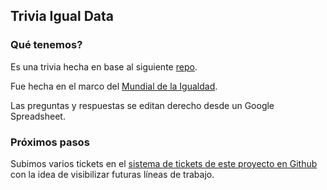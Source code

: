 ## Trivia Igual Data

### Qué tenemos?

Es una trivia hecha en base al siguiente [repo](https://github.com/motherjones/newsquiz).

Fue hecha en el marco del [Mundial de la Igualdad](https://twitter.com/igualdata?lang=es&lang=es).

Las preguntas y respuestas se editan derecho desde un Google Spreadsheet.
 

### Próximos pasos

Subimos varios tickets en el [sistema de tickets de este proyecto en Github](https://github.com/lasdesistemas/triviaigualdata/issues) con la idea de visibilizar futuras líneas de trabajo.




